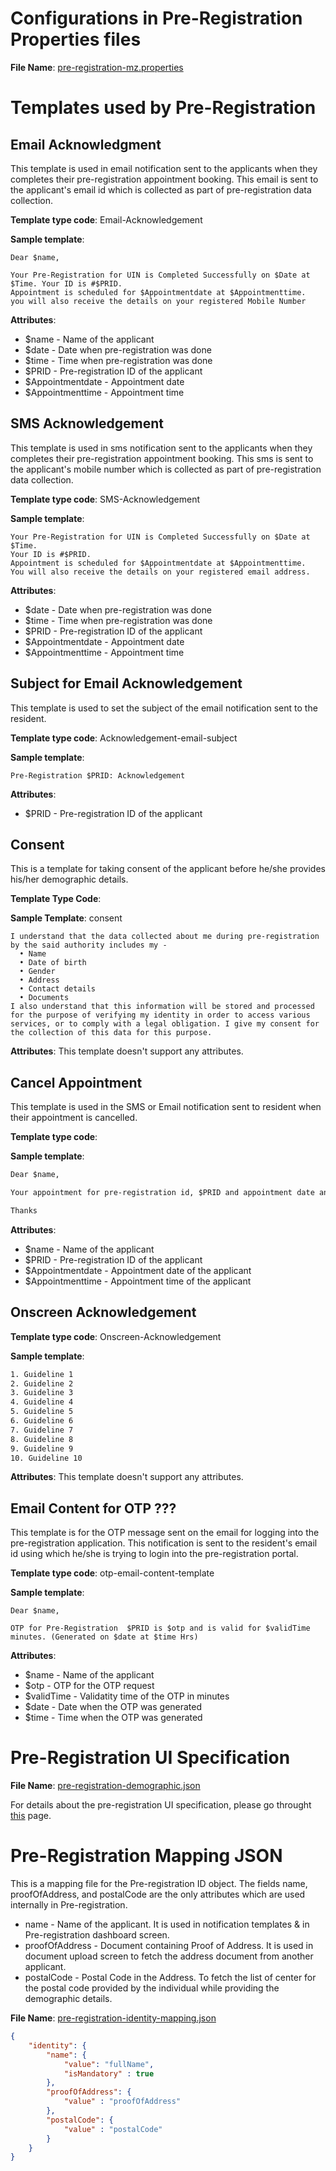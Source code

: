 # Configurations in Pre-Registration Properties files
**File Name**: [pre-registration-mz.properties](https://github.com/mosip/mosip-config/blob/master/sandbox/pre-registration-mz.properties)

# Templates used by Pre-Registration

## Email Acknowledgment
This template is used in email notification sent to the applicants when they completes their pre-registration appointment booking. This email is sent to the applicant's email id which is collected as part of pre-registration data collection.

**Template type code**: Email-Acknowledgement

**Sample template**:
```TXT
Dear $name,

Your Pre-Registration for UIN is Completed Successfully on $Date at $Time. Your ID is #$PRID.
Appointment is scheduled for $Appointmentdate at $Appointmenttime.
you will also receive the details on your registered Mobile Number
```

**Attributes**: 
* $name - Name of the applicant 
* $date - Date when pre-registration was done
* $time - Time when pre-registration was done
* $PRID - Pre-registration ID of the applicant
* $Appointmentdate - Appointment date
* $Appointmenttime - Appointment time

## SMS Acknowledgement
This template is used in sms notification sent to the applicants when they completes their pre-registration appointment booking. This sms is sent to the applicant's mobile number which is collected as part of pre-registration data collection.

**Template type code**: SMS-Acknowledgement

**Sample template**:
```TXT
Your Pre-Registration for UIN is Completed Successfully on $Date at $Time. 
Your ID is #$PRID.
Appointment is scheduled for $Appointmentdate at $Appointmenttime.
You will also receive the details on your registered email address.
```

**Attributes**: 
* $date - Date when pre-registration was done
* $time - Time when pre-registration was done
* $PRID - Pre-registration ID of the applicant
* $Appointmentdate - Appointment date
* $Appointmenttime - Appointment time

## Subject for Email Acknowledgement
This template is used to set the subject of the email notification sent to the resident.

**Template type code**: Acknowledgement-email-subject

**Sample template**:
```TXT
Pre-Registration $PRID: Acknowledgement 
```

**Attributes**: 
* $PRID - Pre-registration ID of the applicant

## Consent
This is a template for taking consent of the applicant before he/she provides his/her demographic details. 

**Template Type Code**:

**Sample Template**: consent
```
I understand that the data collected about me during pre-registration by the said authority includes my -  
  • Name
  • Date of birth
  • Gender
  • Address
  • Contact details
  • Documents
I also understand that this information will be stored and processed for the purpose of verifying my identity in order to access various services, or to comply with a legal obligation. I give my consent for the collection of this data for this purpose.
```

**Attributes**:
This template doesn't support any attributes.

## Cancel Appointment
This template is used in the SMS or Email notification sent to resident when their appointment is cancelled.

**Template type code**:

**Sample template**:
```txt
Dear $name,

Your appointment for pre-registration id, $PRID and appointment date and time, $Appointmentdate $Appointmenttime has been canceled due to a government emergency/holiday. Please re-book another slot for Registration.

Thanks
```

**Attributes**:
* $name - Name of the applicant
* $PRID - Pre-registration ID of the applicant
* $Appointmentdate - Appointment date of the applicant
* $Appointmenttime - Appointment time of the applicant

## Onscreen Acknowledgement

**Template type code**: Onscreen-Acknowledgement

**Sample template**:
```txt
1. Guideline 1
2. Guideline 2
3. Guideline 3
4. Guideline 4
5. Guideline 5
6. Guideline 6
7. Guideline 7
8. Guideline 8
9. Guideline 9
10. Guideline 10
```

**Attributes**:
This template doesn't support any attributes.

## Email Content for OTP ???
This template is for the OTP message sent on the email for logging into the pre-registration application. This notification is sent to the resident's email id using which he/she is trying to login into the pre-registration portal. 

**Template type code**: otp-email-content-template

**Sample template**:
```TXT
Dear $name,

OTP for Pre-Registration  $PRID is $otp and is valid for $validTime minutes. (Generated on $date at $time Hrs)
```

**Attributes**: 
* $name - Name of the applicant 
* $otp - OTP for the OTP request
* $validTime - Validatity time of the OTP in minutes
* $date - Date when the OTP was generated
* $time - Time when the OTP was generated

# Pre-Registration UI Specification

**File Name**: [pre-registration-demographic.json]()

For details about the pre-registration UI specification, please go throught [this](UI-Specification-for-Pre-Registration.md) page.

# Pre-Registration Mapping JSON
This is a mapping file for the Pre-registration ID object. The fields name, proofOfAddress, and postalCode are the only attributes which are used internally in Pre-registration.
* name - Name of the applicant. It is used in notification templates & in Pre-registration dashboard screen.
* proofOfAddress - Document containing Proof of Address. It is used in document upload screen to fetch the address document from another applicant.
* postalCode - Postal Code in the Address. To fetch the list of center for the postal code provided by the individual while providing the demographic details.

**File Name**: [pre-registration-identity-mapping.json]()

```JSON
{
	"identity": {
		"name": {
			"value": "fullName",
			"isMandatory" : true
		},
		"proofOfAddress": {
			"value" : "proofOfAddress"
		},
		"postalCode": {
			"value" : "postalCode"
		}
	}
}
```
